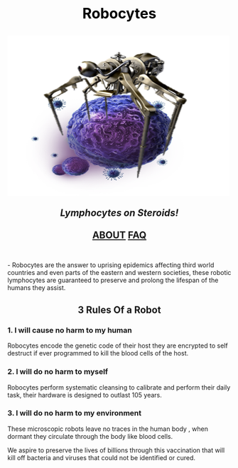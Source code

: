 
  <h1 style="color:Black;"> 
  <b> 
  <center>
  <font size="+3">
   Robocytes
      </font>
  </center>
  </b>
  </h1>
<h2>
 

<html>
<body>

<img src="img/rbcaw.png" alt="First" width="500" height="360">

</body>
</html>

<i> <center> Lymphocytes on Steroids! </center>  </i>
<br> <center> [ABOUT](https://github.com/TruthSerum/truthserum.github.io/blob/master/HowTheyWork.md) [FAQ](https://github.com/TruthSerum/truthserum.github.io/blob/master/Faq.md) </center> </br>
</h2>

<p> - Robocytes are the answer to uprising epidemics affecting third world countries and even parts of the eastern and western societies, these robotic lymphocytes are guaranteed to preserve and prolong the lifespan of the humans they assist.</p> 

<h2> 
<p> <center> 3 Rules Of a Robot </center> </p>
</h2>


<h3>1. <strong> I will cause no harm to my human</strong> </h3>
Robocytes encode the genetic code of their host they are encrypted to self destruct if ever programmed to kill the blood cells of the host.
<h3>2. <strong> I will do no harm to myself </strong> </h3>
Robocytes perform systematic cleansing to calibrate and perform their daily task, their hardware is designed to outlast 105 years. 
<h3>3. <strong> I will do no harm to my environment </strong> </h3>
These microscopic robots leave no traces in the human body , when dormant they circulate through the body like blood cells. 

<html>
<body>


</body>
</html>


We aspire to preserve the lives of billions through this vaccination that will kill off bacteria and viruses that could not be identified or cured. 

